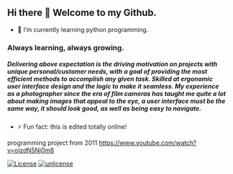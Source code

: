 ## Hi there 👋  Welcome to my Github.
- 🌱 I’m currently learning python programming.
### Always learning, always growing. 
##### Delivering above expectation is the driving motivation on projects with unique personal/customer needs, with a goal of providing the most efficient methods to accomplish any given task. Skilled at ergonomic user interface design and the logic to make it seamless. My experience as a photographer since the era of film cameras has taught me quite a lot about making images that appeal to the eye, a user interface must be the same way, it should look good, as well as being easy to navigate. 

- ⚡ Fun fact: this is edited totally online!

programming project from 2011  https://www.youtube.com/watch?v=ojzdN5Nj0m8

[![License](https://img.shields.io/badge/License-Unlicense-blue.svg)](https://unlicense.org)
[![unlicense](https://img.shields.io/badge/un-license-green.svg?style=flat)](http://unlicense.org)
<!--
**macksm3/macksm3** is a ✨ _special_ ✨ repository because its `README.md` (this file) appears on your GitHub profile.

Here are some ideas to get you started:

- 🔭 I’m currently working on ...
- 👯 I’m looking to collaborate on ...
- 🤔 I’m looking for help with ...
- 💬 Ask me about ...
- 📫 How to reach me: ...
- 😄 Pronouns: ...
- ⚡ Fun fact: ...

[![License: ODbL](https://img.shields.io/badge/License-PDDL-brightgreen.svg)](https://opendatacommons.org/licenses/pddl/)
https://img.shields.io/badge/license-unlicense-lightgray.svg
Unlicense_Blue_Badge.svg/200px-Unlicense_Blue_Badge.svg.png
-->
